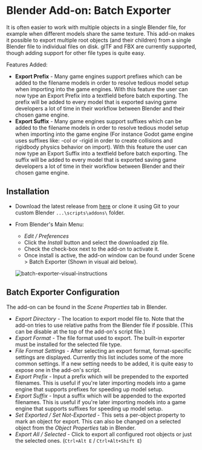 # Blender Add-on: Batch Exporter

It is often easier to work with multiple objects in a single Blender file, for example when different models share the same texture. This add-on makes it possible to export multiple root objects (and their children) from a single Blender file to individual files on disk. glTF and FBX are currently supported, though adding support for other file types is quite easy.

Features Added:
* **Export Prefix** - Many game engines support prefixes which can be added to the filename models in order to resolve tedious model setup when importing into the game engines. With this feature the user can now type an Export Prefix into a textfield before batch exporting. The prefix will be added to every model that is exported saving game developers a lot of time in their workflow between Blender and their chosen game engine.
* **Export Suffix** - Many game engines support suffixes which can be added to the filename models in order to resolve tedious model setup when importing into the game engine (For instance Godot game engine uses suffixes like: -col or -rigid in order to create collisions and rigidbody physics behavior on import). With this feature the user can now type an Export Suffix into a textfield before batch exporting. The suffix will be added to every model that is exported saving game developers a lot of time in their workflow between Blender and their chosen game engine.

## Installation

* Download the latest release from [here](https://github.com/sheamkennedy/blender_batch_exporter/releases/tag/doffu-batch-exporter) or clone it using Git to your custom Blender `...\scripts\addons\` folder.
* From Blender's Main Menu:
  * *Edit / Preferences*
  * Click the *Install* button and select the downloaded zip file.
  * Check the check-box next to the add-on to activate it.
  * Once install is active, the add-on window can be found under Scene > Batch Exporter (Shown in visual aid below).
 
  ![batch-exporter-visual-instructions](https://github.com/sheamkennedy/blender_batch_exporter/assets/13323856/d40e294c-8e23-407e-bf64-5a9ade64ded1)

  
## Batch Exporter Configuration

The add-on can be found in the *Scene Properties* tab in Blender.

* *Export Directory* - The location to export model file to. Note that the add-on tries to use relative paths from the Blender file if possible. (This can be disable at the top of the add-on's script file.)
* *Export Format* - The file format used to export. The built-in exporter must be installed for the selected file type.
* *File Format Settings* - After selecting an export format, format-specific settings are displayed. Currently this list includes some of the more common settings. If a new setting needs to be added, it is quite easy to expose one in the add-on's script.
*  *Export Prefix* - Input a prefix which will be prepended to the exported filenames. This is useful if you're later importing models into a game engine that supports prefixes for speeding up model setup.
*  *Export Suffix* - Input a suffix which will be appended to the exported filenames. This is useful if you're later importing models into a game engine that supports suffixes for speeding up model setup.
* *Set Exported / Set Not-Exported* - This sets a per-object property to mark an object for export. This can also be changed on a selected object from the *Object Properties* tab in Blender.
* *Export All / Selected* - Click to export all configured root objects or just the selected ones. (`Ctrl+Alt E` / `Ctrl+Alt+Shift E`)
